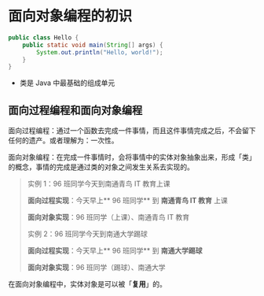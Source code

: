 # 面向对象编程的初识

```java
public class Hello {
    public static void main(String[] args) {
        System.out.println("Hello, world!");
    }
}
```

* 类是 Java 中最基础的组成单元

## 面向过程编程和面向对象编程

面向过程编程：通过一个函数去完成一件事情，而且这件事情完成之后，不会留下任何的遗产。或者理解为：一次性。

面向对象编程：在完成一件事情时，会将事情中的实体对象抽象出来，形成「类」的概念，事情的完成是通过类的对象之间发生关系去实现的。

> 实例 1：96 班同学今天到南通青鸟 IT 教育上课
>
> **面向过程实现**：今天早上** 96 班同学** 到 **南通青鸟 IT 教育** 上课
>
> **面向对象实现**：96 班同学（上课）、南通青鸟 IT 教育
>
> 实例 2：96 班同学今天到南通大学踢球
>
> **面向过程实现**：今天早上** 96 班同学** 到 **南通大学踢球**
>
> **面向对象实现**：96 班同学（踢球）、南通大学

在面向对象编程中，实体对象是可以被「**复用**」的。

